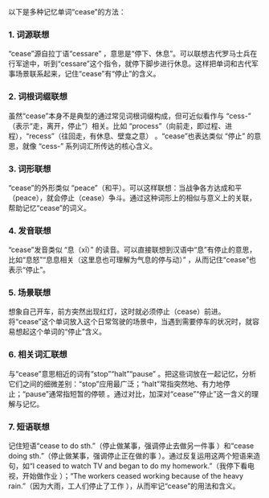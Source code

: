 以下是多种记忆单词“cease”的方法：
### 1. 词源联想
“cease”源自拉丁语“cessare” ，意思是“停下、休息”。可以联想古代罗马士兵在行军途中，听到“cessare”这个指令，就停下脚步进行休息。这样把单词和古代军事场景联系起来，记住“cease”有“停止”的含义。

### 2. 词根词缀联想
虽然“cease”本身不是典型的通过常见词根词缀构成，但可近似看作与 “cess-” （表示“走，离开，停止”）相关。比如 “process”（向前走，即过程、进程），“recess”（往回走，有休息、壁龛之意） 。“cease”也表达类似 “停止” 的意思，就像 “cess-” 系列词汇所传达的核心含义。 

### 3. 词形联想
“cease”的外形类似 “peace”（和平）。可以这样联想：当战争各方达成和平（peace），就会停止（cease）争斗。通过这种词形上的相似与意义上的关联，帮助记忆“cease”的词义。

### 4. 发音联想
“cease”发音类似 “息（xī）” 的读音。可以直接联想到汉语中“息”有停止的意思，比如“息怒”“息息相关（这里息也可理解为气息的停与动）” ，从而记住“cease”也表示“停止”。

### 5. 场景联想
想象自己开车，前方突然出现红灯，这时就必须停止（cease）前进。将“cease”这个单词放入这个日常驾驶的场景中，当遇到需要停车的状况时，就容易想起这个单词的“停止”含义。

### 6. 相关词汇联想
与“cease”意思相近的词有“stop”“halt”“pause” 。把这些词放在一起记忆，分析它们之间的细微差别：“stop”应用最广泛；“halt”常指突然地、有力地停止；“pause”通常指短暂的停顿 。通过对比，加深对“cease”“停止”这一含义的理解与记忆。

### 7. 短语联想
记住短语“cease to do sth.”（停止做某事，强调停止去做另一件事 ）和“cease doing sth.”（停止做某事，强调停止正在做的事 ）。通过反复运用这两个短语来造句，如“I ceased to watch TV and began to do my homework.”（我停下看电视，开始做作业 ）；“The workers ceased working because of the heavy rain.”（因为大雨，工人们停止了工作 ），从而牢记“cease”的用法和含义。 